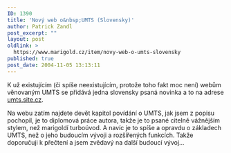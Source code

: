 ```yaml
---
ID: 1390
title: 'Nový web o&nbsp;UMTS (Slovensky)'
author: Patrick Zandl
post_excerpt: ""
layout: post
oldlink: >
  https://www.marigold.cz/item/novy-web-o-umts-slovensky
published: true
post_date: 2004-11-05 13:13:11
---
```

<p>
K už existujícím (či spíše neexistujícím, protože toho fakt moc není) webům věnovaným UMTS se přidává jedna slovensky psaná novinka a to na adrese <a href="http://umts.site.cz">umts.site.cz</a>.</p>

<p>
Na webu zatím najdete devět kapitol povídání o UMTS, jak jsem z popisu pochopil, je to diplomová práce autora, takže je to psané citelně vážnějším stylem, než marigoldí turboúvod. A navíc je to spíše a opravdu o základech UMTS, než o jeho budoucím vývoji a rozšířených funkcích. Takže doporučuji k přečtení a jsem zvědavý na další budoucí vývoj&#8230;
</p>
